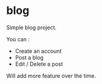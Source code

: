 # blog
Simple blog project. 

You can : 
- Create an account
- Post a blog
- Edit / Delete a post

Will add more feature over the time.
